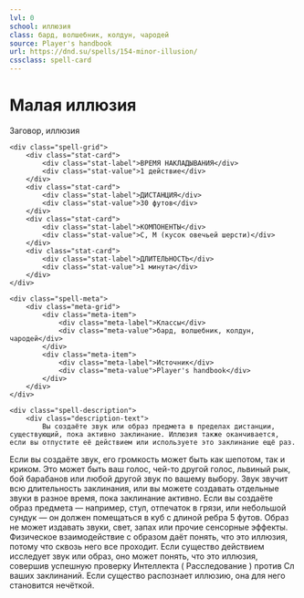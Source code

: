 ```yaml
---
lvl: 0
school: иллюзия
class: бард, волшебник, колдун, чародей
source: Player's handbook
url: https://dnd.su/spells/154-minor-illusion/
cssclass: spell-card
---
```


<div class="spell-container">
    <div class="spell-header">
        <h1 class="spell-name">Малая иллюзия</h1>
        <div class="spell-level">Заговор, иллюзия</div>
    </div>
    
    <div class="spell-grid">
        <div class="stat-card">
            <div class="stat-label">ВРЕМЯ НАКЛАДЫВАНИЯ</div>
            <div class="stat-value">1 действие</div>
        </div>
        <div class="stat-card">
            <div class="stat-label">ДИСТАНЦИЯ</div>
            <div class="stat-value">30 футов</div>
        </div>
        <div class="stat-card">
            <div class="stat-label">КОМПОНЕНТЫ</div>
            <div class="stat-value">С, М (кусок овечьей шерсти)</div>
        </div>
        <div class="stat-card">
            <div class="stat-label">ДЛИТЕЛЬНОСТЬ</div>
            <div class="stat-value">1 минута</div>
        </div>
    </div>
    
    <div class="spell-meta">
        <div class="meta-grid">
            <div class="meta-item">
                <div class="meta-label">Классы</div>
                <div class="meta-value">бард, волшебник, колдун, чародей</div>
            </div>
            <div class="meta-item">
                <div class="meta-label">Источник</div>
                <div class="meta-value">Player's handbook</div>
            </div>
        </div>
    </div>
    
    <div class="spell-description">
        <div class="description-text">
            Вы создаёте звук или образ предмета в пределах дистанции, существующий, пока активно заклинание. Иллюзия также оканчивается, если вы отпустите её действием или используете это заклинание ещё раз.
Если вы создаёте звук, его громкость может быть как шепотом, так и криком. Это может быть ваш голос, чей-то другой голос, львиный рык, бой барабанов или любой другой звук по вашему выбору. Звук звучит всю длительность заклинания, или вы можете создавать отдельные звуки в разное время, пока заклинание активно.
Если вы создаёте образ предмета — например, стул, отпечаток в грязи, или небольшой сундук — он должен помещаться в куб с длиной ребра 5 футов. Образ не может издавать звуки, свет, запах или прочие сенсорные эффекты. Физическое взаимодействие с образом даёт понять, что это иллюзия, потому что сквозь него все проходит.
Если существо действием исследует звук или образ, оно может понять, что это иллюзия, совершив успешную проверку Интеллекта ( Расследование ) против Сл ваших заклинаний. Если существо распознает иллюзию, она для него становится нечёткой.
        </div>
    </div>
</div>